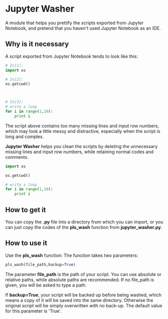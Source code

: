 
# Jupyter Washer
A module that helps you prettify the scripts exported from Jupyter Notebook, and pretend that you haven't used Jupyter Notebook as an IDE.



## Why is it necessary

A script exported from Jupyter Notebook tends to look like this:

```python
# In[1]:
import os

# In[2]:
os.getcwd()



# In[3]:
# write a loop
for i in range(1,10):
	print i
```

The script above contains too many missing lines and input row numbers, which may look a little messy and distractive, especially when the script is long and complex.

**Jupyter Washer** helps you clean the scripts by deleting the unnecessary missing lines and input row numbers, while retaining normal codes and comments.

```python
import os

os.getcwd()

# write a loop
for i in range(1,10):
	print i
```

## How to get it

You can copy the **.py** file into a directory from which you can import, or you can just copy the codes of the **pls_wash** function from **jupyter_washer.py**.



## How to use it
Use the **pls_wash** function:
The function takes two parameters:
```python
pls_wash(file_path,backup=True)
```
The parameter **file_path** is the path of your script. You can use absolute or  relative paths, while absolute paths are recommended. If no file_path is given, you will be asked to type a path.

If **backup=True**, your script will be backed up before being washed, which means a copy of it will be saved into the same directory. Otherwise the original script will be simply overwritten with no back-up. The default value for this parameter is 'True'.
